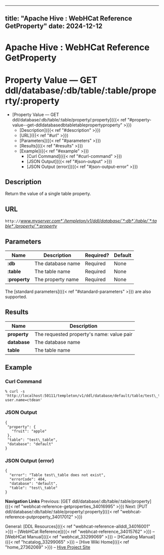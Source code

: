 ---

title: "Apache Hive : WebHCat Reference GetProperty"
date: 2024-12-12
----------------

# Apache Hive : WebHCat Reference GetProperty

# Property Value — GET ddl/database/:db/table/:table/property/:property

* [Property Value — GET ddl/database/:db/table/:table/property/:property]({{< ref "#property-value--get-ddldatabasedbtabletablepropertyproperty" >}})
  + [Description]({{< ref "#description" >}})
  + [URL]({{< ref "#url" >}})
  + [Parameters]({{< ref "#parameters" >}})
  + [Results]({{< ref "#results" >}})
  + [Example]({{< ref "#example" >}})
    - [Curl Command]({{< ref "#curl-command" >}})
    - [JSON Output]({{< ref "#json-output" >}})
    - [JSON Output (error)]({{< ref "#json-output-error" >}})

## Description

Return the value of a single table property.

## URL

`http://`*www.myserver.com*`/templeton/v1/ddl/database/`*:db*`/table/`*:table*`/property/`*:property*

## Parameters

|     Name      |    Description    | Required? | Default |
|---------------|-------------------|-----------|---------|
| **:db**       | The database name | Required  | None    |
| **:table**    | The table name    | Required  | None    |
| **:property** | The property name | Required  | None    |

The [standard parameters]({{< ref "#standard-parameters" >}}) are also supported.

## Results

|     Name     |                Description                |
|--------------|-------------------------------------------|
| **property** | The requested property's name: value pair |
| **database** | The database name                         |
| **table**    | The table name                            |

## Example

### Curl Command

```
% curl -s 'http://localhost:50111/templeton/v1/ddl/database/default/table/test\_table/property/fruit?user.name=ctdean'

```

### JSON Output

```
{
 "property": {
   "fruit": "apple"
 },
 "table": "test\_table",
 "database": "default"
}

```

### JSON Output (error)

```
{
  "error": "Table test\_table does not exist",
  "errorCode": 404,
  "database": "default",
  "table": "test\_table"
}

```

**Navigation Links**
Previous: [GET ddl/database/:db/table/:table/property]({{< ref "webhcat-reference-getproperties_34016995" >}}) Next: [PUT ddl/database/:db/table/:table/property/:property]({{< ref "webhcat-reference-putproperty_34017012" >}})

General: [DDL Resources]({{< ref "webhcat-reference-allddl_34016001" >}}) – [WebHCat Reference]({{< ref "webhcat-reference_34015762" >}}) – [WebHCat Manual]({{< ref "webhcat_33299069" >}}) – [HCatalog Manual]({{< ref "hcatalog_33299065" >}}) – [Hive Wiki Home]({{< ref "home_27362069" >}}) – [Hive Project Site](http://hive.apache.org/)


